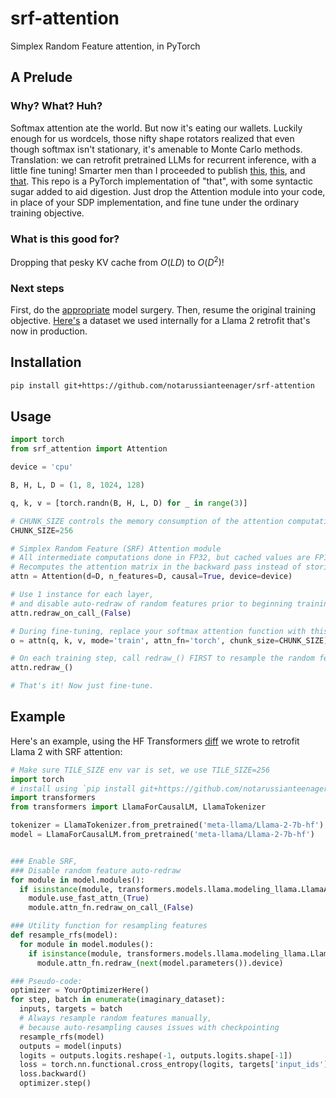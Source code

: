 # srf-attention
Simplex Random Feature attention, in PyTorch

## A Prelude
### Why? What? Huh?
Softmax attention ate the world. But now it's eating our wallets. Luckily enough for us wordcels, those nifty shape rotators realized that even though softmax isn't stationary, it's amenable to Monte Carlo methods. Translation: we can retrofit pretrained LLMs for recurrent inference, with a little fine tuning! Smarter men than I proceeded to publish [this](https://arxiv.org/abs/2009.14794), [this](https://arxiv.org/abs/2205.15317), and [that](https://arxiv.org/abs/2301.13856). This repo is a PyTorch implementation of "that", with some syntactic sugar added to aid digestion. Just drop the Attention module into your code, in place of your SDP implementation, and fine tune under the ordinary training objective.

### What is this good for?
Dropping that pesky KV cache from $`O(LD)`$ to $`O(D^2)`$!

### Next steps
First, do the [appropriate](#Usage) model surgery. Then, resume the original training objective. [Here's](https://huggingface.co/datasets/reversebutlerianjihad/AnorexicPajama) a dataset we used internally for a Llama 2 retrofit that's now in production.

## Installation
```bash
pip install git+https://github.com/notarussianteenager/srf-attention
```

## Usage
```python
import torch
from srf_attention import Attention

device = 'cpu'

B, H, L, D = (1, 8, 1024, 128)

q, k, v = [torch.randn(B, H, L, D) for _ in range(3)]

# CHUNK_SIZE controls the memory consumption of the attention computation
CHUNK_SIZE=256

# Simplex Random Feature (SRF) Attention module
# All intermediate computations done in FP32, but cached values are FP16.
# Recomputes the attention matrix in the backward pass instead of storing it:
attn = Attention(d=D, n_features=D, causal=True, device=device)

# Use 1 instance for each layer,
# and disable auto-redraw of random features prior to beginning training:
attn.redraw_on_call_(False)

# During fine-tuning, replace your softmax attention function with this:
o = attn(q, k, v, mode='train', attn_fn='torch', chunk_size=CHUNK_SIZE)

# On each training step, call redraw_() FIRST to resample the random features:
attn.redraw_()

# That's it! Now just fine-tune.
```

## Example
Here's an example, using the HF Transformers [diff](https://github.com/notarussianteenager/transformers-llama-srf) we wrote to retrofit Llama 2 with SRF attention:
```python
# Make sure TILE_SIZE env var is set, we use TILE_SIZE=256
import torch
# install using `pip install git+https://github.com/notarussianteenager/transformers-llama-srf`
import transformers
from transformers import LlamaForCausalLM, LlamaTokenizer

tokenizer = LlamaTokenizer.from_pretrained('meta-llama/Llama-2-7b-hf')
model = LlamaForCausalLM.from_pretrained('meta-llama/Llama-2-7b-hf')


### Enable SRF,
### Disable random feature auto-redraw
for module in model.modules():
  if isinstance(module, transformers.models.llama.modeling_llama.LlamaAttention):
    module.use_fast_attn_(True)
    module.attn_fn.redraw_on_call_(False)

### Utility function for resampling features
def resample_rfs(model):
  for module in model.modules():
    if isinstance(module, transformers.models.llama.modeling_llama.LlamaAttention):
      module.attn_fn.redraw_(next(model.parameters()).device)

### Pseudo-code:
optimizer = YourOptimizerHere()
for step, batch in enumerate(imaginary_dataset):
  inputs, targets = batch
  # Always resample random features manually,
  # because auto-resampling causes issues with checkpointing
  resample_rfs(model)
  outputs = model(inputs)
  logits = outputs.logits.reshape(-1, outputs.logits.shape[-1])
  loss = torch.nn.functional.cross_entropy(logits, targets['input_ids'].reshape(-1))
  loss.backward()
  optimizer.step()
```
